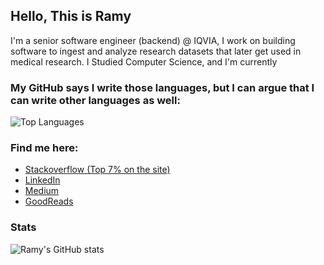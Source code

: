 ## Hello, This is Ramy

I'm a senior software engineer (backend) @ IQVIA, I work on building software to ingest and analyze research datasets that later get used in medical research.
I Studied Computer Science, and I'm currently 

### My GitHub says I write those languages, but I can argue that I can write other languages as well:
![Top Languages](https://github-readme-stats.vercel.app/api?username=letsgogeeky)


### Find me here:
- <a href="https://stackoverflow.com/users/3427252/ramy-m-mousa">Stackoverflow (Top 7% on the site)</a>
- <a href="https://www.linkedin.com/in/ramy-mousa/">LinkedIn</a>
- <a href="https://medium.com/@ramymoussa">Medium</a>
- <a href="https://www.goodreads.com/user/show/14454147-ramy-mohamed">GoodReads</a>


### Stats
![Ramy's GitHub stats](https://github-readme-stats.vercel.app/api?username=letsgogeeky&count_private=true&show_icons=true&theme=tokyonight)
